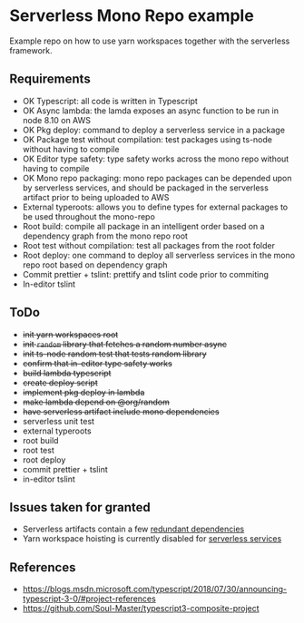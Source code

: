 # Serverless Mono Repo example

Example repo on how to use yarn workspaces together with the serverless framework.

## Requirements

- OK Typescript: all code is written in Typescript
- OK Async lambda: the lamda exposes an async function to be run in node 8.10 on AWS
- OK Pkg deploy: command to deploy a serverless service in a package
- OK Package test without compilation: test packages using ts-node without having to compile
- OK Editor type safety: type safety works across the mono repo without having to compile
- OK Mono repo packaging: mono repo packages can be depended upon by serverless services, and should be packaged in the serverless artifact prior to being uploaded to AWS
- External typeroots: allows you to define types for external packages to be used throughout the mono-repo
- Root build: compile all package in an intelligent order based on a dependency graph from the mono repo root
- Root test without compilation: test all packages from the root folder
- Root deploy: one command to deploy all serverless services in the mono repo root based on dependency graph
- Commit prettier + tslint: prettify and tslint code prior to commiting
- In-editor tslint

## ToDo

- ~~init yarn workspaces root~~
- ~~init `random` library that fetches a random number async~~
- ~~init ts-node random test that tests random library~~
- ~~confirm that in-editor type safety works~~
- ~~build lambda typescript~~
- ~~create deploy script~~
- ~~implement pkg deploy in lambda~~
- ~~make lambda depend on @org/random~~
- ~~have serverless artifact include mono dependencies~~
- serverless unit test
- external typeroots
- root build
- root test
- root deploy
- commit prettier + tslint
- in-editor tslint

## Issues taken for granted

- Serverless artifacts contain a few [redundant dependencies](https://github.com/serverless/serverless/pull/3889#issuecomment-414547166)
- Yarn workspace hoisting is currently disabled for [serverless services](https://forum.serverless.com/t/using-serverless-with-yarn-workspaces/4560)

## References

- https://blogs.msdn.microsoft.com/typescript/2018/07/30/announcing-typescript-3-0/#project-references
- https://github.com/Soul-Master/typescript3-composite-project